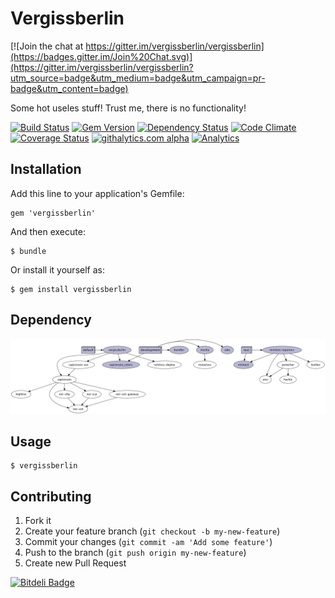 # Vergissberlin

[![Join the chat at https://gitter.im/vergissberlin/vergissberlin](https://badges.gitter.im/Join%20Chat.svg)](https://gitter.im/vergissberlin/vergissberlin?utm_source=badge&utm_medium=badge&utm_campaign=pr-badge&utm_content=badge)

Some hot useles stuff! Trust me, there is no functionality!


[![Build Status](https://travis-ci.org/vergissberlin/vergissberlin.png?branch=master)](https://travis-ci.org/vergissberlin/vergissberlin)
[![Gem Version](https://badge.fury.io/rb/vergissberlin.png)](http://badge.fury.io/rb/vergissberlin)
[![Dependency Status](https://gemnasium.com/vergissberlin/vergissberlin.png)](https://gemnasium.com/vergissberlin/vergissberlin)
[![Code Climate](https://codeclimate.com/github/vergissberlin/vergissberlin.png)](https://codeclimate.com/github/vergissberlin/vergissberlin)
[![Coverage Status](https://coveralls.io/repos/vergissberlin/vergissberlin/badge.png?branch=master)](https://coveralls.io/r/vergissberlin/vergissberlin)
[![githalytics.com alpha](https://cruel-carlota.pagodabox.com/857fba632a5e514065b83540dc2d72b4 "githalytics.com")](http://githalytics.com/vergissberlin/vergissberlin)
[![Analytics](https://ga-beacon.appspot.com/UA-35739360-2/vergissberlin/vergissberlin)](https://github.com/vergissberlin/vergissberlin)

## Installation

Add this line to your application's Gemfile:

    gem 'vergissberlin'

And then execute:

    $ bundle

Or install it yourself as:

    $ gem install vergissberlin

## Dependency
![image](gem_graph.png)


## Usage

    $ vergissberlin

## Contributing

1. Fork it
2. Create your feature branch (`git checkout -b my-new-feature`)
3. Commit your changes (`git commit -am 'Add some feature'`)
4. Push to the branch (`git push origin my-new-feature`)
5. Create new Pull Request


[![Bitdeli Badge](https://d2weczhvl823v0.cloudfront.net/vergissberlin/vergissberlin/trend.png)](https://bitdeli.com/free "Bitdeli Badge")

